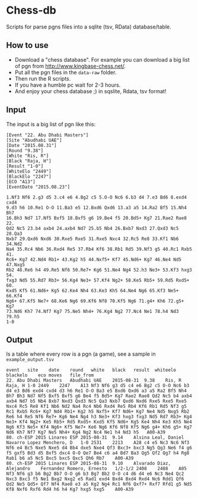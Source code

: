 # Chess-db

Scripts for parse pgns files into a sqlite (tsv, RData) database/table.

## How to use

- Download a "chess database". For example you can download a big list of pgn from http://www.kingbase-chess.net/.
- Put all the pgn files in the `data-raw` folder.
- Then run the R scripts.
- If you have a humble pc wait for 2-3 hours.
- And enjoy your chess database ;) in sqslite, Rdata, tsv format!

## Input

The input is a big list of pgn like this:

```
[Event "22. Abu Dhabi Masters"]
[Site "Abudhabi UAE"]
[Date "2015.08.31"]
[Round "9.38"]
[White "Ris, R"]
[Black "Raja, H"]
[Result "1-0"]
[WhiteElo "2449"]
[BlackElo "2247"]
[ECO "A13"]
[EventDate "2015.08.23"]

1.Nf3 Nf6 2.g3 d5 3.c4 e6 4.Bg2 c5 5.O-O Nc6 6.b3 d4 7.e3 Bd6 8.exd4 cxd4 
9.d3 h6 10.Re1 O-O 11.Ba3 e5 12.Bxd6 Qxd6 13.a3 a5 14.Ra2 Bf5 15.Nh4 Bh7 
16.Bh3 Nd7 17.Nf5 Bxf5 18.Bxf5 g6 19.Be4 f5 20.Bd5+ Kg7 21.Rae2 Rae8 22.
Qd2 Nc5 23.b4 axb4 24.axb4 Nd7 25.b5 Nb4 26.Bxb7 Nxd3 27.Qxd3 Nc5 28.Qa3 
Nxb7 29.Qxd6 Nxd6 30.Rxe5 Rxe5 31.Rxe5 Nxc4 32.Rc5 Re8 33.Kf1 Nb6 34.Nd2 
Na4 35.Rc4 Nb6 36.Rxd4 Re5 37.Rb4 Kf6 38.Rb1 Rd5 39.Nf3 g5 40.Rc1 Rxb5 41.
Rc6+ Kg7 42.Nd4 Rb1+ 43.Kg2 h5 44.Nxf5+ Kf7 45.Nd6+ Kg7 46.Ne4 Nd5 47.Nxg5
Rb2 48.Re6 h4 49.Re5 Nf6 50.Re7+ Kg6 51.Ne4 Ng4 52.h3 Ne3+ 53.Kf3 hxg3 54.
fxg3 Nd5 55.Rd7 Rb3+ 56.Kg4 Ne3+ 57.Kf4 Ng2+ 58.Ke5 Rb5+ 59.Rd5 Rxd5+ 60.
Kxd5 Kf5 61.Nd6+ Kg5 62.Ke4 Nh4 63.Ke3 Kh5 64.Ne4 Ng6 65.Kf3 Ne5+ 66.Kf4 
Ng6+ 67.Kf5 Ne7+ 68.Ke6 Ng6 69.Kf6 Nf8 70.Kf5 Ng6 71.g4+ Kh6 72.g5+ Kg7 
73.Nd6 Kh7 74.Nf7 Kg7 75.Ne5 Nh4+ 76.Kg4 Ng2 77.Nc4 Ne1 78.h4 Nd3 79.h5 
1-0
```

## Output

Is a table where every row is a pgn (a game), see a sample in `example_output.tsv`

```
event	site	date	round	white	black	result	whiteelo	blackelo	eco	moves	file_from
22. Abu Dhabi Masters	Abudhabi UAE	2015-08-31	9.38	Ris, R	Raja, H	1-0	2449	2247	A13	Nf3 Nf6 g3 d5 c4 e6 Bg2 c5 O-O Nc6 b3 d4 e3 Bd6 exd4 cxd4 d3 h6 Re1 O-O Ba3 e5 Bxd6 Qxd6 a3 a5 Ra2 Bf5 Nh4 Bh7 Bh3 Nd7 Nf5 Bxf5 Bxf5 g6 Be4 f5 Bd5+ Kg7 Rae2 Rae8 Qd2 Nc5 b4 axb4 axb4 Nd7 b5 Nb4 Bxb7 Nxd3 Qxd3 Nc5 Qa3 Nxb7 Qxd6 Nxd6 Rxe5 Rxe5 Rxe5 Nxc4 Rc5 Re8 Kf1 Nb6 Nd2 Na4 Rc4 Nb6 Rxd4 Re5 Rb4 Kf6 Rb1 Rd5 Nf3 g5 Rc1 Rxb5 Rc6+ Kg7 Nd4 Rb1+ Kg2 h5 Nxf5+ Kf7 Nd6+ Kg7 Ne4 Nd5 Nxg5 Rb2 Re6 h4 Re5 Nf6 Re7+ Kg6 Ne4 Ng4 h3 Ne3+ Kf3 hxg3 fxg3 Nd5 Rd7 Rb3+ Kg4 Ne3+ Kf4 Ng2+ Ke5 Rb5+ Rd5 Rxd5+ Kxd5 Kf5 Nd6+ Kg5 Ke4 Nh4 Ke3 Kh5 Ne4 Ng6 Kf3 Ne5+ Kf4 Ng6+ Kf5 Ne7+ Ke6 Ng6 Kf6 Nf8 Kf5 Ng6 g4+ Kh6 g5+ Kg7 Nd6 Kh7 Nf7 Kg7 Ne5 Nh4+ Kg4 Ng2 Nc4 Ne1 h4 Nd3 h5	A00-A39
80. ch-ESP 2015	Linares ESP	2015-08-31	9.14	Alsina Leal, Daniel	Navarro Lopez Menchero, D	1-0	2531	2213	A28	c4 e5 Nc3 Nc6 Nf3 Nf6 e4 Bc5 Nxe5 Nxe5 d4 Bb4 dxe5 Nxe4 Qf3 Bxc3+ bxc3 Ng5 Qg3 Ne6 f4 g6 f5 gxf5 Bd3 d5 Bxf5 dxc4 O-O Qe7 Be4 c6 a4 Bd7 Ba3 Qg5 Qf2 Qg7 h4 Rg8 Rab1 b6 a5 Nc5 Bxc5 bxc5 Qxc5 Qh6 Rb7	A00-A39
80. ch-ESP 2015	Linares ESP	2015-08-31	9.10	Alvarado Diaz, Alejandro	Fernandez Romero, Ernesto	1/2-1/2	2408	2488	A05	Nf3 Nf6 g3 b6 Bg2 Bb7 O-O g6 b3 Bg7 Bb2 O-O c4 d6 d4 e6 Nc3 Ne4 Qc2 Nxc3 Bxc3 f5 Ne1 Bxg2 Nxg2 e5 Rad1 exd4 Bxd4 Bxd4 Rxd4 Nc6 Rdd1 Qf6 Qd2 Ne5 Qd5+ Qf7 Nf4 Rae8 e3 a5 Kg2 Ng4 Rc1 Nf6 Qxf7+ Rxf7 Rfd1 g5 Nd5 Kf8 Nxf6 Rxf6 Rd4 h6 h4 Kg7 hxg5 hxg5	A00-A39
```


